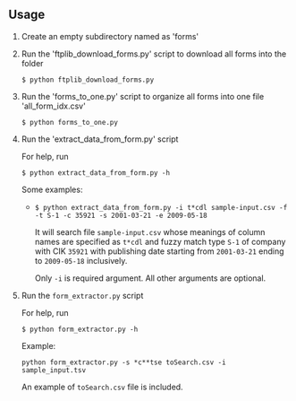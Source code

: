 ## Usage

1. Create an empty subdirectory named as 'forms'

2. Run the 'ftplib_download_forms.py' script to download all forms into the folder

	`$ python ftplib_download_forms.py`

3. Run the 'forms_to_one.py' script to organize all forms into one file 'all_form_idx.csv'

	`$ python forms_to_one.py`

4. Run the 'extract\_data\_from\_form.py' script
	
	For help, run
	
	`$ python extract_data_from_form.py -h`

	Some examples:

	*	`$ python extract_data_from_form.py -i t*cdl sample-input.csv -f -t S-1 -c 35921 -s 2001-03-21 -e 2009-05-18`
		
		It will search file `sample-input.csv` whose meanings of column names are specified as `t*cdl` and fuzzy match type `S-1` of company with CIK `35921` with publishing date starting from `2001-03-21` ending to `2009-05-18` inclusively. 
		
		Only `-i` is required argument. All other arguments are optional.

5. Run the `form_extractor.py` script

	For help, run
	
	`$ python form_extractor.py -h`
	
	Example:
	
	`python form_extractor.py -s *c**tse toSearch.csv -i sample_input.tsv`
	
	An example of `toSearch.csv` file is included.
